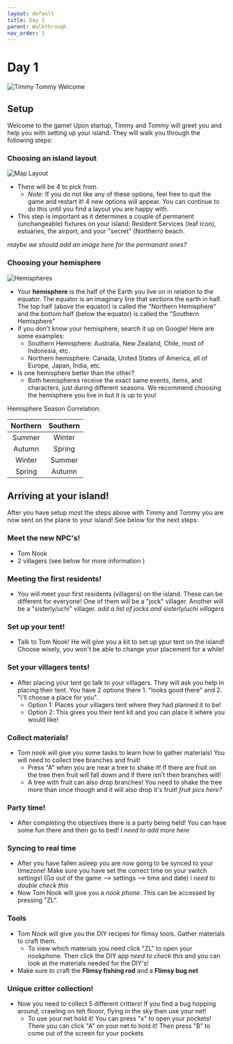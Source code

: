 ```yaml
---
layout: default
title: Day 1
parent: Walkthrough
nav_order: 1
---
```


# Day 1

![Timmy Tommy Welcome](/acnhbeginners/assets/tt_welcome.jpg)

## Setup
Welcome to the game! Upon startup, Timmy and Tommy will greet you and help you with setting up your island. They will walk you through the following steps:

### Choosing an island layout

![Map Layout](/acnhbeginners/assets/tt_maps.jpg)

- There will be 4 to pick from.
  - *Note:* If you do not like any of these options, feel free to quit the game and restart it! 4 new options will appear. You can continue to do this until you find a layout you are happy with.
- This step is important as it determines a couple of permanent (unchangeable) fixtures on your island: Resident Services (leaf icon), estuaries, the airport, and your "secret" (Northern) beach. 


*maybe we should add an image here for the permanant ones?*

### Choosing your hemisphere

![Hemispheres](/acnhbeginners/assets/hemispheres.png)

- Your **hemisphere** is the half of the Earth you live on in relation to the equator. The equator is an imaginary line that sections the earth in half. The top half (above the equator) is called the "Northern Hemisphere" and the bottom half (below the equator) is called the "Southern Hemisphere"
- If you don't know your hemisphere, search it up on Google! Here are some examples:
  - Southern Hemisphere: Australia, New Zealand, Chile, most of Indonesia, etc.
  - Northern hemisphere: Canada, United States of America, all of Europe, Japan, India, etc.
- Is one hemisphere better than the other?
  - Both hemispheres receive the exact same events, items, and characters, just during different seasons. We recommend choosing the hemisphere you live in but it is up to you!

Hemisphere Season Correlation:

| Northern | Southern |
|:--------:|:--------:|
|  Summer  |  Winter  |
|  Autumn  |  Spring  |
|  Winter  |  Summer  |
|  Spring  |  Autumn  |

## Arriving at your island!
After you have setup most the steps above with Timmy and Tommy you are now sent on the plane to your island! See below for the next steps:

### Meet the new NPC's!
- Tom Nook
- 2 villagers (see below for more information )

### Meeting the first residents!

- You will meet your first residents (villagers) on the island. These can be different for everyone! One of them will be a "jock" villager. Another will be a "sisterly/uchi" villager.
*add a list of jocks and sisterly/uchi villagers*

### Set up your tent!
- Talk to Tom Nook! He will give you a kit to set up ypur tent on the island! Choose wisely, you won't be able to change your placement for a while!

### Set your villagers tents!
- After placing your tent go talk to your villagers. They will ask you help in placing their tent. You have 2 options there 1. "looks good there" and 2. "i'll choose a place for you".
  - Option 1: Places your villagers tent where they had planned it to be!
  - Option 2: This gives you their tent kit and you can place it where you would like!

### Collect materials!
- Tom nook will give you some tasks to learn how to gather materials! You will need to collect tree branches and fruit!
  - Press "A" when you are near a tree to shake it! If there are fruit on the tree then fruit will fall down and if there isn't then branches will!
  - A tree with fruit can also drop branches! You need to shake the tree more than once though and it will also drop it's fruit!
*fruit pics here?*

### Party time!
- After completing the objectives there is a party being held! You can have some fun there and then go to bed!
*I need to add more here*

### Syncing to real time
- After you have fallen asleep you are now going to be synced to your timezone! Make sure you have set the correct time on your switch settings! (Go out of the game --> settings --> time and date) *i need to double check this*
- Now Tom Nook will give you a *nook phone*. This can be accessed by pressing "ZL".

### Tools
- Tom Nook will give you the DIY recipes for flimsy tools. Gather materials to craft them.
  - To view which materials you need click "ZL" to open your nookphone. Then click the DIY app *need to check this* and you can look at the materials needed for the DIY's!
- Make sure to craft the **Flimsy fishing rod** and a **Flimsy bug net**

### Unique critter collection!
- Now you need to collect 5 different critters! If you find a bug hopping around, crawling on teh flooor, flying in the sky then use your net!
  - To use your net hold it! You can press "x" to open your pockets! There you can click "A" on your net to hold it! Then press "B" to come out of the screen for your pockets
